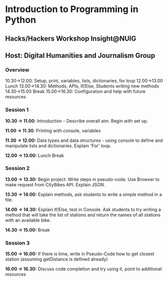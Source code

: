 Introduction to Programming in Python
=====================================
Hacks/Hackers Workshop Insight@NUIG
----------------------

Host: Digital Humanities and Journalism Group
---------------------------------------------
### Overview

10.30->12.00: Setup, print, variables, lists, dictionaries, for loop
12.00->13.00 Lunch
13.00->14.30: Methods, APIs, If/Else, Students writing new methods 
14.30->15.00 Break
15.00->16.30: Configuration and help with future resources


### Session 1

__10.30 -> 11.00__: Introduction - Describe overall aim. Begin with set up.

__11.00 -> 11.30__: Printing with console, variables

__11.30 -> 12.00:__ Data types and data structures - using console to define and manipulate lists and dictionaries. Explain 'For' loop.

__12.00 -> 13.00:__ Lunch Break


### Session 2

__13.00 -> 13.30:__ Begin project: Write steps in pseudo-code. Use Browser to make request from CityBikes API. Explain JSON.

__13.30 -> 14.00:__ Explain methods, ask students to write a simple method in a file.

__14.00 -> 14.30:__ Explain If/Else, test in Console. Ask students to try writing a method that will take the list of stations and return the names of all stations with an available bike.

__14.30 -> 15.00:__ Break


### Session 3

__15.00 -> 16.00:__ If there is time, write in Pseudo-Code how to get closest station (assuming getDistance is defined already)

__16.00 -> 16.30:__ Discuss code completion and try using it, point to additional resources
